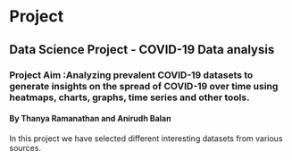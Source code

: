 # Project
## Data Science Project - COVID-19 Data analysis
### Project Aim :Analyzing prevalent COVID-19 datasets to generate insights on the spread of COVID-19 over time using heatmaps, charts, graphs, time series and other tools.
#### By Thanya Ramanathan and Anirudh Balan

In this project we have selected different interesting datasets from various sources. 
